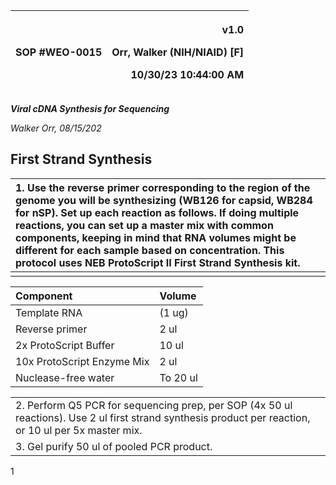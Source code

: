 ﻿|SOP #WEO-0015             |<p>v1.0</p><p>Orr, Walker (NIH/NIAID) [F]</p><p>10/30/23 10:44:00 AM</p>|
| :- | -: |

***Viral cDNA Synthesis for Sequencing***

*Walker Orr, 08/15/202*


## **First Strand Synthesis**

|1. Use the reverse primer corresponding to the region of the genome you will be synthesizing (WB126 for capsid, WB284 for nSP). Set up each reaction as follows. If doing multiple reactions, you can set up a master mix with common components, keeping in mind that RNA volumes might be different for each sample based on concentration. This protocol uses NEB ProtoScript II First Strand Synthesis kit.|
| :- |
||

|**Component**|**Volume**|
| :- | :- |
|Template RNA|(1 ug)|
|Reverse primer|2 ul|
|2x ProtoScript Buffer|10 ul|
|10x ProtoScript Enzyme Mix|2 ul|
|Nuclease-free water|To 20 ul|

||
| :- |
|2. Perform Q5 PCR for sequencing prep, per SOP (4x 50 ul reactions). Use 2 ul first strand synthesis product per reaction, or 10 ul per 5x master mix.|
|3. Gel purify 50 ul of pooled PCR product.|

1


